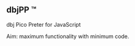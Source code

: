 
dbjPP &trade;
-------------

dbj Pico Preter for JavaScript

Aim: maximum functionality with minimum code.